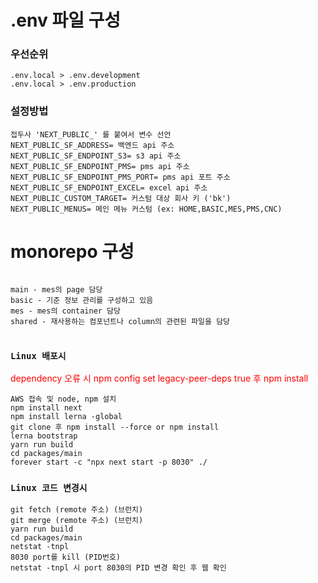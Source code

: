 # .env 파일 구성
### 우선순위
    .env.local > .env.development
    .env.local > .env.production
### 설정방법
    접두사 'NEXT_PUBLIC_' 를 붙여서 변수 선언
    NEXT_PUBLIC_SF_ADDRESS= 백엔드 api 주소
    NEXT_PUBLIC_SF_ENDPOINT_S3= s3 api 주소
    NEXT_PUBLIC_SF_ENDPOINT_PMS= pms api 주소
    NEXT_PUBLIC_SF_ENDPOINT_PMS_PORT= pms api 포트 주소
    NEXT_PUBLIC_SF_ENDPOINT_EXCEL= excel api 주소
    NEXT_PUBLIC_CUSTOM_TARGET= 커스텀 대상 회사 키 ('bk')
    NEXT_PUBLIC_MENUS= 메인 메뉴 커스텀 (ex: HOME,BASIC,MES,PMS,CNC)
  

# monorepo 구성

```

main - mes의 page 담당
basic - 기준 정보 관리를 구성하고 있음
mes - mes의 container 담당
shared - 재사용하는 컴포넌트나 column의 관련된 파일을 담당
    
```



### `Linux 배포시`
<span style="color:red">dependency 오류 시 npm config set legacy-peer-deps true 후 npm install</span>

    AWS 접속 및 node, npm 설치
    npm install next
    npm install lerna -global
    git clone 후 npm install --force or npm install
    lerna bootstrap
    yarn run build
    cd packages/main
    forever start -c "npx next start -p 8030" ./


### `Linux 코드 변경시`
    
    git fetch (remote 주소) (브런치)
    git merge (remote 주소) (브런치)
    yarn run build
    cd packages/main
    netstat -tnpl
    8030 port를 kill (PID번호)
    netstat -tnpl 시 port 8030의 PID 변경 확인 후 웹 확인

    
    


